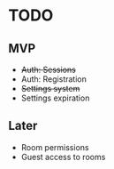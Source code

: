 TODO
====

MVP
---

* ~~Auth: Sessions~~
* Auth: Registration
* ~~Settings system~~
* Settings expiration

Later
---

* Room permissions
* Guest access to rooms